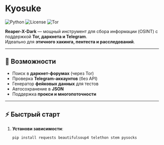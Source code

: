 # Kyosuke

![Python](https://img.shields.io/badge/Python-3.8+-blue?logo=python)
![License](https://img.shields.io/badge/License-MIT-green)
![Tor](https://img.shields.io/badge/Tor-Enabled-red?logo=tor-project)

**Reaper-X-Dark** — мощный инструмент для сбора информации (OSINT) с поддержкой **Tor, даркнета и Telegram**.  
Идеально для **этичного хакинга, пентеста и расследований**.

---

## 📌 Возможности
- Поиск в **даркнет-форумах** (через Tor)
- Проверка **Telegram-аккаунтов** (без API)
- Генератор **фейковых данных** для тестов
- Автосохранение в **JSON**
- Поддержка **прокси и многопоточности**

---

## ⚡ Быстрый старт
1. **Установи зависимости**:
   ```bash
   pip install requests beautifulsoup4 telethon stem pysocks
